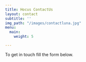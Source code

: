 ```yaml
---
title: Hocus ContactUs
layout: contact
subtitle: ''
img_path: "/images/contactluna.jpg"
menu:
  main:
    weight: 5

---
```

To get in touch fill the form below.